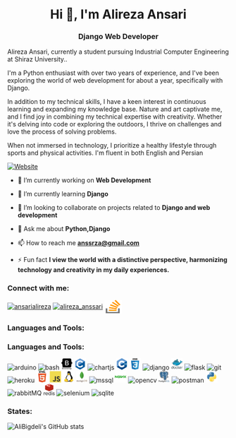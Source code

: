 <h1 align="center">Hi 👋, I'm Alireza Ansari</h1>
<h3 align="center">Django Web Developer</h3>

<p align="left">Alireza Ansari, currently a student pursuing Industrial Computer Engineering at Shiraz University..</p>
<p align="left">I'm a Python enthusiast with over two years of experience, and I've been exploring the world of web development for about a year, specifically with Django.</p>
<p align="left">In addition to my technical skills, I have a keen interest in continuous learning and expanding my knowledge base. Nature and art captivate me, and I find joy in combining my technical expertise with creativity. Whether it's delving into code or exploring the outdoors, I thrive on challenges and love the process of solving problems.</p>
<p align="left">When not immersed in technology, I prioritize a healthy lifestyle through sports and physical activities. I'm fluent in both English and Persian</p>



[![Website](https://img.shields.io/website?down_color=blue&down_message=blue&up_color=yellow&up_message=my%20resume&url=https%3A%2F%2Falibigdeli.github.io%2F)](https://ansarialireza.github.io/)


- 🔭 I’m currently working on **Web Development**

- 🌱 I’m currently learning **Django**

- 👯 I’m looking to collaborate on projects related to **Django and web development**

- 💬 Ask me about **Python,Django**

- 📫 How to reach me **anssrza@gmail.com**

- ⚡ Fun fact **I view the world with a distinctive perspective, harmonizing technology and creativity in my daily experiences.**

<h3 align="left">Connect with me:</h3>
<p align="left"><a href="https://www.linkedin.com/in/ansarialireza/" target="blank"><img align="center" src="https://raw.githubusercontent.com/rahuldkjain/github-profile-readme-generator/master/src/images/icons/Social/linked-in-alt.svg" alt="ansarialireza" height="25" width="35" /></a> <a href="https://www.instagram.com/alireza_anssari/" target="blank"><img align="center" src="https://raw.githubusercontent.com/rahuldkjain/github-profile-readme-generator/master/src/images/icons/Social/instagram.svg" alt="alireza_anssari" height="25" width="35" /></a> <a href="https://stackoverflow.com/users/12769444/ansari" target="blank"><img align="center" src="https://raw.githubusercontent.com/teamedwardforever/Readme-Generator/71f25dd8b98329b168142a6b782a107b75eab178/svg/Social/stack-overflow.svg" alt="ansari" height="30" width="40" /></a></p> <h3 align="left">Languages and Tools:</h3> <p align="left"><!-- Your list of languages and tools goes here --></p>

<h3 align="left">Languages and Tools:</h3>
<p align="left">
    <img src="https://cdn.worldvectorlogo.com/logos/arduino-1.svg" alt="arduino" width="26" height="26"/> 
<img src="https://www.vectorlogo.zone/logos/gnu_bash/gnu_bash-icon.svg" alt="bash" width="26" height="26"/> 
<img src="https://raw.githubusercontent.com/devicons/devicon/master/icons/bootstrap/bootstrap-plain-wordmark.svg" alt="bootstrap" width="26" height="26"/>
<img src="https://raw.githubusercontent.com/devicons/devicon/master/icons/c/c-original.svg" alt="c" width="26" height="26"/>
<img src="https://www.chartjs.org/media/logo-title.svg" alt="chartjs" width="26" height="26"/>
<img src="https://raw.githubusercontent.com/devicons/devicon/master/icons/cplusplus/cplusplus-original.svg" alt="cplusplus" width="26" height="26"/>
<img src="https://raw.githubusercontent.com/devicons/devicon/master/icons/css3/css3-original-wordmark.svg" alt="css3" width="26" height="26"/>
<img src="https://user-images.githubusercontent.com/29748439/177030588-a1916efd-384b-439a-9b30-24dd24dd48b6.png" alt="django" width="40" height="26"/> 
<img src="https://raw.githubusercontent.com/devicons/devicon/master/icons/docker/docker-original-wordmark.svg" alt="docker" width="26" height="26"/>
<img src="https://www.vectorlogo.zone/logos/pocoo_flask/pocoo_flask-icon.svg" alt="flask" width="26" height="26"/>
<img src="https://www.vectorlogo.zone/logos/git-scm/git-scm-icon.svg" alt="git" width="26" height="26"/>
<img src="https://www.vectorlogo.zone/logos/heroku/heroku-icon.svg" alt="heroku" width="26" height="26"/>
<img src="https://raw.githubusercontent.com/devicons/devicon/master/icons/html5/html5-original-wordmark.svg" alt="html5" width="26" height="26"/>
<img src="https://raw.githubusercontent.com/devicons/devicon/master/icons/javascript/javascript-original.svg" alt="javascript" width="26" height="26"/>
<img src="https://raw.githubusercontent.com/devicons/devicon/master/icons/linux/linux-original.svg" alt="linux" width="26" height="26"/>
<img src="https://raw.githubusercontent.com/devicons/devicon/master/icons/mongodb/mongodb-original-wordmark.svg" alt="mongodb" width="26" height="26"/>
<img src="https://www.svgrepo.com/show/303229/microsoft-sql-server-logo.svg" alt="mssql" width="26" height="26"/>
<img src="https://raw.githubusercontent.com/devicons/devicon/master/icons/nginx/nginx-original.svg" alt="nginx" width="26" height="26"/>
<img src="https://www.vectorlogo.zone/logos/opencv/opencv-icon.svg" alt="opencv" width="26" height="26"/>
<img src="https://raw.githubusercontent.com/devicons/devicon/master/icons/postgresql/postgresql-original-wordmark.svg" alt="postgresql" width="26" height="26"/>
<img src="https://www.vectorlogo.zone/logos/getpostman/getpostman-icon.svg" alt="postman" width="26" height="26"/>
<img src="https://raw.githubusercontent.com/devicons/devicon/master/icons/python/python-original.svg" alt="python" width="26" height="26"/>
<img src="https://www.vectorlogo.zone/logos/rabbitmq/rabbitmq-icon.svg" alt="rabbitMQ" width="26" height="26"/>
<img src="https://raw.githubusercontent.com/devicons/devicon/master/icons/redis/redis-original-wordmark.svg" alt="redis" width="26" height="26"/>
<img src="https://raw.githubusercontent.com/detain/svg-logos/780f25886640cef088af994181646db2f6b1a3f8/svg/selenium-logo.svg" alt="selenium" width="26" height="26"/>
<img src="https://www.vectorlogo.zone/logos/sqlite/sqlite-icon.svg" alt="sqlite" width="26" height="26"/>
</p>

<h3 align="left">States:</h3>

![AliBigdeli's GitHub stats](https://github-readme-stats.vercel.app/api?username=ansarialireza&show_icons=true&theme=radical&include_all_commits=true&count_private=true)
